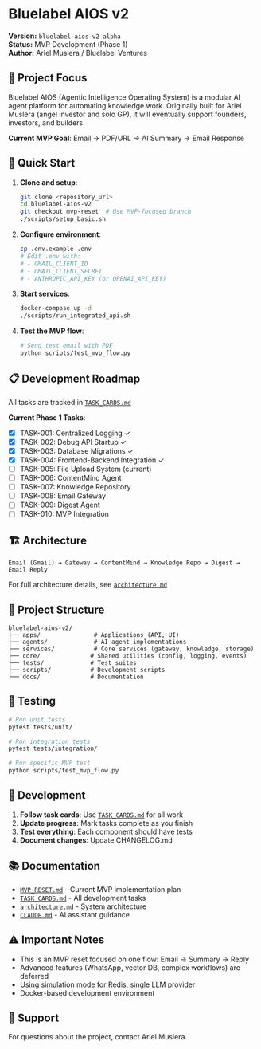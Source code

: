 # Bluelabel AIOS v2

**Version:** `bluelabel-aios-v2-alpha`  
**Status:** MVP Development (Phase 1)  
**Author:** Ariel Muslera / Bluelabel Ventures

## 🎯 Project Focus

Bluelabel AIOS (Agentic Intelligence Operating System) is a modular AI agent platform for automating knowledge work. Originally built for Ariel Muslera (angel investor and solo GP), it will eventually support founders, investors, and builders.

**Current MVP Goal**: Email → PDF/URL → AI Summary → Email Response

## 🚀 Quick Start

1. **Clone and setup**:
   ```bash
   git clone <repository_url>
   cd bluelabel-aios-v2
   git checkout mvp-reset  # Use MVP-focused branch
   ./scripts/setup_basic.sh
   ```

2. **Configure environment**:
   ```bash
   cp .env.example .env
   # Edit .env with:
   # - GMAIL_CLIENT_ID
   # - GMAIL_CLIENT_SECRET  
   # - ANTHROPIC_API_KEY (or OPENAI_API_KEY)
   ```

3. **Start services**:
   ```bash
   docker-compose up -d
   ./scripts/run_integrated_api.sh
   ```

4. **Test the MVP flow**:
   ```bash
   # Send test email with PDF
   python scripts/test_mvp_flow.py
   ```

## 📋 Development Roadmap

All tasks are tracked in [`TASK_CARDS.md`](./TASK_CARDS.md)

**Current Phase 1 Tasks**:
- [x] TASK-001: Centralized Logging ✓
- [x] TASK-002: Debug API Startup ✓
- [x] TASK-003: Database Migrations ✓
- [x] TASK-004: Frontend-Backend Integration ✓
- [ ] TASK-005: File Upload System (current)
- [ ] TASK-006: ContentMind Agent
- [ ] TASK-007: Knowledge Repository
- [ ] TASK-008: Email Gateway
- [ ] TASK-009: Digest Agent
- [ ] TASK-010: MVP Integration

## 🏗️ Architecture

```
Email (Gmail) → Gateway → ContentMind → Knowledge Repo → Digest → Email Reply
```

For full architecture details, see [`architecture.md`](./architecture.md)

## 📁 Project Structure

```
bluelabel-aios-v2/
├── apps/               # Applications (API, UI)
├── agents/             # AI agent implementations
├── services/           # Core services (gateway, knowledge, storage)
├── core/              # Shared utilities (config, logging, events)
├── tests/             # Test suites
├── scripts/           # Development scripts
└── docs/              # Documentation
```

## 🧪 Testing

```bash
# Run unit tests
pytest tests/unit/

# Run integration tests
pytest tests/integration/

# Run specific MVP test
python scripts/test_mvp_flow.py
```

## 🔧 Development

1. **Follow task cards**: Use [`TASK_CARDS.md`](./TASK_CARDS.md) for all work
2. **Update progress**: Mark tasks complete as you finish
3. **Test everything**: Each component should have tests
4. **Document changes**: Update CHANGELOG.md

## 📚 Documentation

- [`MVP_RESET.md`](./MVP_RESET.md) - Current MVP implementation plan
- [`TASK_CARDS.md`](./TASK_CARDS.md) - All development tasks
- [`architecture.md`](./architecture.md) - System architecture
- [`CLAUDE.md`](./CLAUDE.md) - AI assistant guidance

## ⚠️ Important Notes

- This is an MVP reset focused on one flow: Email → Summary → Reply
- Advanced features (WhatsApp, vector DB, complex workflows) are deferred
- Using simulation mode for Redis, single LLM provider
- Docker-based development environment

## 📧 Support

For questions about the project, contact Ariel Muslera.